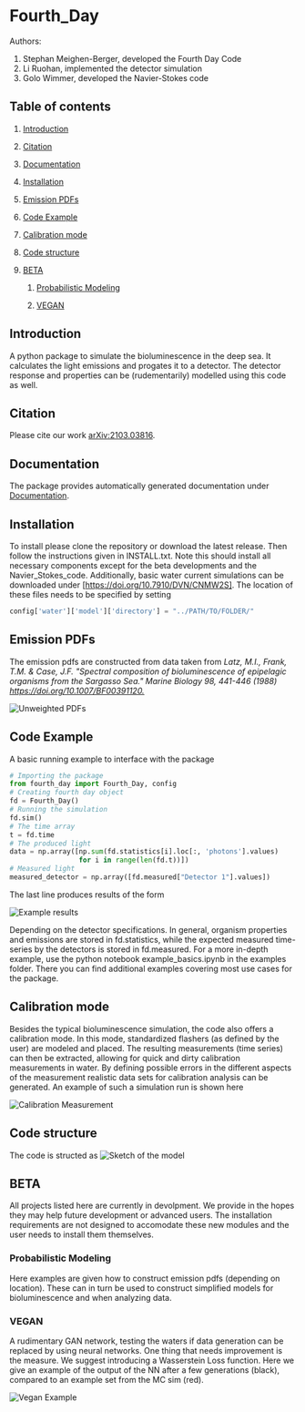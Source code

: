 # Fourth_Day

Authors:

1. Stephan Meighen-Berger, developed the Fourth Day Code
2. Li Ruohan, implemented the detector simulation
3. Golo Wimmer, developed the Navier-Stokes code

## Table of contents

1. [Introduction](#introduction)

2. [Citation](#citation)

3. [Documentation](#documentation)

4. [Installation](#installation)

5. [Emission PDFs](#pdfs)

6. [Code Example](#example)

7. [Calibration mode](#calibration)

8. [Code structure](#structure)

9. [BETA](#beta)

    1. [Probabilistic Modeling](#probability)

    2. [VEGAN](#vegan)

## Introduction <a name="introduction"></a>

A python package to simulate the bioluminescence in the deep sea.
It calculates the light emissions and progates it to a detector.
The detector response and properties can be (rudementarily) modelled
using this code as well.

## Citation <a name="citation"></a>

Please cite our work [arXiv:2103.03816](https://arxiv.org/abs/2103.03816).

## Documentation <a name="documentation"></a>

The package provides automatically generated documentation under
[Documentation](https://meighenbergers.github.io/fourth_day/).

## Installation <a name="installation"></a>

To install please clone the repository or download the latest release. Then
follow the instructions given in INSTALL.txt.
Note this should install all necessary components except for the beta
developments and the Navier_Stokes_code.
Additionally, basic water current simulations can be downloaded under
[https://doi.org/10.7910/DVN/CNMW2S]. The location of these files needs to be
specified by setting
```python
config['water']['model']['directory'] = "../PATH/TO/FOLDER/"
```

## Emission PDFs <a name="pdfs"></a>

The emission pdfs are constructed from data taken from
*Latz, M.I., Frank, T.M. & Case, J.F.
"Spectral composition of bioluminescence of epipelagic organisms from the Sargasso Sea."
Marine Biology 98, 441-446 (1988) <https://doi.org/10.1007/BF00391120.>*

![Unweighted PDFs](images/Spectrum_Example.png)

## Code Example <a name="example"></a>

A basic running example to interface with the package

```python
# Importing the package
from fourth_day import Fourth_Day, config
# Creating fourth day object
fd = Fourth_Day()
# Running the simulation
fd.sim()
# The time array
t = fd.time
# The produced light
data = np.array([np.sum(fd.statistics[i].loc[:, 'photons'].values)
                 for i in range(len(fd.t))])
# Measured light
measured_detector = np.array([fd.measured["Detector 1"].values])
```

The last line produces results of the form

![Example results](images/MC_Example.png)

Depending on the detector specifications.
In general, organism properties and emissions are stored in fd.statistics,
while the expected measured time-series by the detectors is stored in
fd.measured.
For a more in-depth example, use the python notebook example_basics.ipynb in
the examples folder. There you can find additional examples covering most use
cases for the package.

## Calibration mode <a name="calibration"></a>

Besides the typical bioluminescence simulation, the code also offers a
calibration mode. In this mode, standardized flashers (as defined by the user)
are modeled and placed. The resulting measurements (time series) can then be
extracted, allowing for quick and dirty calibration measurements in water.
By defining possible errors in the different aspects of the measurement
realistic data sets for calibration analysis can be generated. An example
of such a simulation run is shown here

![Calibration Measurement](images/Calibration_Pop.png)

## Code structure <a name="structure"></a>

The code is structed as
![Sketch of the model](images/Structure.png)

## BETA <a name="beta"></a>

All projects listed here are currently in devolpment. We provide in the hopes
they may help future development or advanced users. The installation
requirements are not designed to accomodate these new modules and the user
needs to install them themselves.

### Probabilistic Modeling <a name="probability"></a>

Here examples are given how to construct emission pdfs (depending on location).
These can in turn be used to construct simplified models for bioluminescence
and when analyzing data.

### VEGAN <a name="vegan"></a>

A rudimentary GAN network, testing the waters if data generation can be
replaced by using neural networks. One thing that needs improvement is the
measure. We suggest introducing a Wasserstein Loss function. Here we give
an example of the output of the NN after a few generations (black), compared
to an example set from the MC sim (red).

![Vegan Example](images/vegan_example.png)

